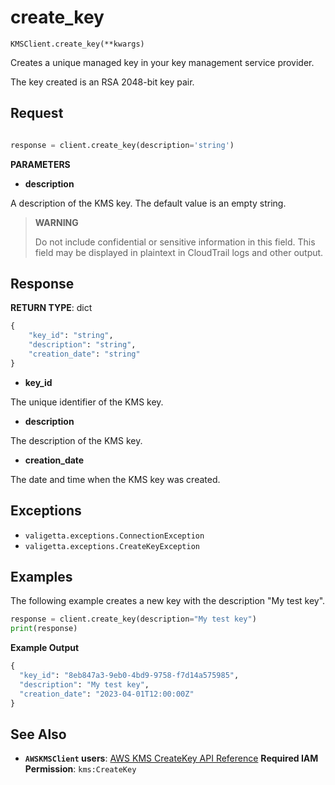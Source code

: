 # create_key

`KMSClient.create_key(**kwargs)`

Creates a unique managed key in your key management service provider.

The key created is an RSA 2048-bit key pair.

## Request

```python

response = client.create_key(description='string')
```

**PARAMETERS**

- **description**

A description of the KMS key. The default value is an empty string.

> **WARNING**
>
> Do not include confidential or sensitive information in this field. This field may be displayed in plaintext in CloudTrail logs and other output.

## Response

**RETURN TYPE**: dict

```python
{
    "key_id": "string",
    "description": "string",
    "creation_date": "string"
}
```

- **key_id**

The unique identifier of the KMS key.

- **description**

The description of the KMS key.

- **creation_date**

The date and time when the KMS key was created.

## Exceptions

- `valigetta.exceptions.ConnectionException`
- `valigetta.exceptions.CreateKeyException`

## Examples

The following example creates a new key with the description "My test key".

```python
response = client.create_key(description="My test key")
print(response)
```

**Example Output**

```python
{
  "key_id": "8eb847a3-9eb0-4bd9-9758-f7d14a575985",
  "description": "My test key",
  "creation_date": "2023-04-01T12:00:00Z"
}
```

## See Also

- **`AWSKMSClient` users**:
  [AWS KMS CreateKey API Reference](https://docs.aws.amazon.com/kms/latest/APIReference/API_CreateKey.html)
  **Required IAM Permission**: `kms:CreateKey`
